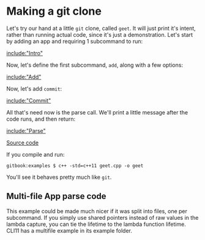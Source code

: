 # Making a git clone

Let's try our hand at a little `git` clone, called `geet`. It will just print it's intent, rather than running actual code, since it's just a demonstration. Let's start by adding an app and requiring 1 subcommand to run:

[include:"Intro"](../code/geet.cpp)

Now, let's define the first subcommand, `add`, along with a few options:

[include:"Add"](../code/geet.cpp)

Now, let's add `commit`:

[include:"Commit"](../code/geet.cpp)

All that's need now is the parse call. We'll print a little message after the code runs, and then return:

[include:"Parse"](../code/geet.cpp)

[Source code](https://github.com/CLIUtils/CLI11/tree/master/book/code/geet.cpp)

If you compile and run:

```term
gitbook:examples $ c++ -std=c++11 geet.cpp -o geet
```

You'll see it behaves pretty much like `git`.

## Multi-file App parse code

This example could be made much nicer if it was split into files, one per subcommand. If you simply use shared pointers instead of raw values in the lambda capture, you can tie the lifetime to the lambda function lifetime.  CLI11 has a multifile example in its example folder.
